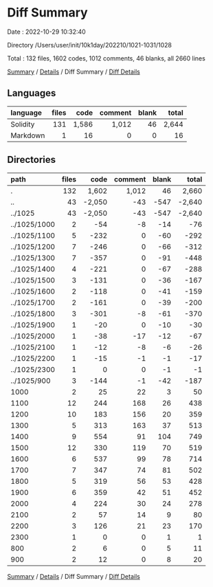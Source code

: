 # Diff Summary

Date : 2022-10-29 10:32:40

Directory /Users/user/init/10k1day/202210/1021-1031/1028

Total : 132 files,  1602 codes, 1012 comments, 46 blanks, all 2660 lines

[Summary](results.md) / [Details](details.md) / Diff Summary / [Diff Details](diff-details.md)

## Languages
| language | files | code | comment | blank | total |
| :--- | ---: | ---: | ---: | ---: | ---: |
| Solidity | 131 | 1,586 | 1,012 | 46 | 2,644 |
| Markdown | 1 | 16 | 0 | 0 | 16 |

## Directories
| path | files | code | comment | blank | total |
| :--- | ---: | ---: | ---: | ---: | ---: |
| . | 132 | 1,602 | 1,012 | 46 | 2,660 |
| .. | 43 | -2,050 | -43 | -547 | -2,640 |
| ../1025 | 43 | -2,050 | -43 | -547 | -2,640 |
| ../1025/1000 | 2 | -54 | -8 | -14 | -76 |
| ../1025/1100 | 5 | -232 | 0 | -60 | -292 |
| ../1025/1200 | 7 | -246 | 0 | -66 | -312 |
| ../1025/1300 | 7 | -357 | 0 | -91 | -448 |
| ../1025/1400 | 4 | -221 | 0 | -67 | -288 |
| ../1025/1500 | 3 | -131 | 0 | -36 | -167 |
| ../1025/1600 | 2 | -118 | 0 | -41 | -159 |
| ../1025/1700 | 2 | -161 | 0 | -39 | -200 |
| ../1025/1800 | 3 | -301 | -8 | -61 | -370 |
| ../1025/1900 | 1 | -20 | 0 | -10 | -30 |
| ../1025/2000 | 1 | -38 | -17 | -12 | -67 |
| ../1025/2100 | 1 | -12 | -8 | -6 | -26 |
| ../1025/2200 | 1 | -15 | -1 | -1 | -17 |
| ../1025/2300  | 1 | 0 | 0 | -1 | -1 |
| ../1025/900 | 3 | -144 | -1 | -42 | -187 |
| 1000 | 2 | 25 | 22 | 3 | 50 |
| 1100 | 12 | 244 | 168 | 26 | 438 |
| 1200 | 10 | 183 | 156 | 20 | 359 |
| 1300 | 5 | 313 | 163 | 37 | 513 |
| 1400 | 9 | 554 | 91 | 104 | 749 |
| 1500 | 12 | 330 | 119 | 70 | 519 |
| 1600 | 6 | 537 | 99 | 78 | 714 |
| 1700 | 7 | 347 | 74 | 81 | 502 |
| 1800 | 5 | 319 | 56 | 53 | 428 |
| 1900 | 6 | 359 | 42 | 51 | 452 |
| 2000 | 4 | 224 | 30 | 24 | 278 |
| 2100 | 2 | 57 | 14 | 9 | 80 |
| 2200 | 3 | 126 | 21 | 23 | 170 |
| 2300 | 1 | 0 | 0 | 1 | 1 |
| 800 | 2 | 6 | 0 | 5 | 11 |
| 900 | 2 | 12 | 0 | 8 | 20 |

[Summary](results.md) / [Details](details.md) / Diff Summary / [Diff Details](diff-details.md)
